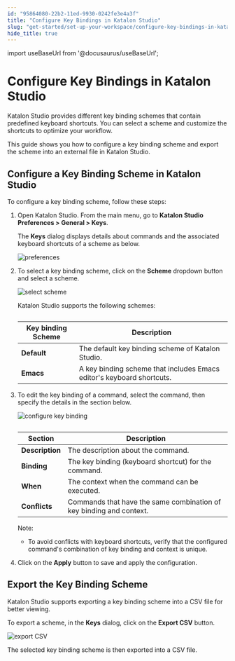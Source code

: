 ```yaml
---
id: "95864080-22b2-11ed-9930-0242fe3e4a3f"
title: "Configure Key Bindings in Katalon Studio"
slug: "get-started/set-up-your-workspace/configure-key-bindings-in-katalon-studio"
hide_title: true
---
```

import useBaseUrl from '@docusaurus/useBaseUrl';


# <a id="id" class="anchor_top_offset"/><a id="ariaid-title1" class="anchor_top_offset"/>Configure Key Bindings in <span xmlns="http://www.w3.org/1999/xhtml" className="ph">Katalon Studio</span> 

<p xmlns="http://www.w3.org/1999/xhtml" className="p"><span className="ph">Katalon Studio</span> provides different key binding schemes that   contain predefined keyboard shortcuts. You can select a scheme and   customize the shortcuts to optimize your workflow.</p> 
<p xmlns="http://www.w3.org/1999/xhtml" className="p">This guide shows you how to configure a key binding scheme and   export the scheme into an external file in <span className="ph">Katalon Studio</span>.</p> 

## <a id="id_1" class="anchor_top_offset"/>Configure a Key Binding Scheme in <span xmlns="http://www.w3.org/1999/xhtml" className="ph">Katalon Studio</span> 

<p xmlns="http://www.w3.org/1999/xhtml" className="p">To configure a key binding scheme, follow these steps:</p> 
<ol xmlns="http://www.w3.org/1999/xhtml" className="ol"><li className="li">     <p className="p">Open <span className="ph">Katalon Studio</span>. From the main menu, go to <strong className="ph b"><span className="ph">Katalon Studio</span> Preferences &gt; General &gt; Keys</strong>.</p>     <p className="p">The <strong className="ph b">Keys</strong> dialog displays details about commands and the associated keyboard shortcuts of a scheme as below.</p>     <p className="p"> <img className="image" width={800} src={useBaseUrl("/02d083a0-28d8-11ed-9930-0242fe3e4a3f.png")} alt="preferences" /></p>   </li><li className="li">     <p className="p">To select a key binding scheme, click on the <strong className="ph b">Scheme</strong> dropdown button and select a scheme.</p>     <p className="p"> <img className="image" width={700} src={useBaseUrl("/55355940-28d8-11ed-9930-0242fe3e4a3f.png")} alt="select scheme" /></p>     <p className="p"><span className="ph">Katalon Studio</span> supports the following schemes:</p>     <table className="table anchor_top_offset" id="id_1__ab717ec5-5588-4a64-b805-2dfb9d7d502b"><caption /><colgroup><col /><col /></colgroup><thead className="thead"><tr className><th className="entry anchor_top_offset" id="id_1__ab717ec5-5588-4a64-b805-2dfb9d7d502b__entry__1"><strong className="ph b">Key binding Scheme</strong>           </th><th className="entry anchor_top_offset" id="id_1__ab717ec5-5588-4a64-b805-2dfb9d7d502b__entry__2"><strong className="ph b">Description</strong>           </th></tr></thead><tbody className="tbody"><tr className><td className="entry" headers="id_1__ab717ec5-5588-4a64-b805-2dfb9d7d502b__entry__1 id_1__ab717ec5-5588-4a64-b805-2dfb9d7d502b__entry__2 "><strong className="ph b">Default</strong></td><td className="entry" headers="id_1__ab717ec5-5588-4a64-b805-2dfb9d7d502b__entry__1 id_1__ab717ec5-5588-4a64-b805-2dfb9d7d502b__entry__2 ">The default key binding scheme of <span className="ph">Katalon Studio</span>.</td></tr><tr className><td className="entry" headers="id_1__ab717ec5-5588-4a64-b805-2dfb9d7d502b__entry__1 id_1__ab717ec5-5588-4a64-b805-2dfb9d7d502b__entry__2 "><strong className="ph b">Emacs</strong></td><td className="entry" headers="id_1__ab717ec5-5588-4a64-b805-2dfb9d7d502b__entry__1 id_1__ab717ec5-5588-4a64-b805-2dfb9d7d502b__entry__2 ">A key binding scheme that includes Emacs editor's keyboard shortcuts.</td></tr></tbody></table>   </li><li className="li">     <p className="p">To edit the key binding of a command, select the command, then specify the details in the section below.</p>     <p className="p"> <img className="image" width={800} src={useBaseUrl("/fc02ead0-28d8-11ed-9930-0242fe3e4a3f.png")} alt="configure key binding" /></p>     <table className="table anchor_top_offset" id="id_1__2706e135-c91e-497f-94d5-475ced70c3ed"><caption /><thead className="thead"><tr className><th className="entry anchor_top_offset" id="id_1__2706e135-c91e-497f-94d5-475ced70c3ed__entry__1"> <strong className="ph b">Section</strong>           </th><th className="entry anchor_top_offset" id="id_1__2706e135-c91e-497f-94d5-475ced70c3ed__entry__2"> <strong className="ph b">Description</strong>           </th></tr></thead><tbody className="tbody"><tr className><td className="entry" headers="id_1__2706e135-c91e-497f-94d5-475ced70c3ed__entry__1 id_1__2706e135-c91e-497f-94d5-475ced70c3ed__entry__2 "> <strong className="ph b">Description</strong>           </td><td className="entry" headers="id_1__2706e135-c91e-497f-94d5-475ced70c3ed__entry__1 id_1__2706e135-c91e-497f-94d5-475ced70c3ed__entry__2 ">The description about the command.</td></tr><tr className><td className="entry" headers="id_1__2706e135-c91e-497f-94d5-475ced70c3ed__entry__1 id_1__2706e135-c91e-497f-94d5-475ced70c3ed__entry__2 "> <strong className="ph b">Binding</strong>           </td><td className="entry" headers="id_1__2706e135-c91e-497f-94d5-475ced70c3ed__entry__1 id_1__2706e135-c91e-497f-94d5-475ced70c3ed__entry__2 ">The key binding (keyboard shortcut) for the command.</td></tr><tr className><td className="entry" headers="id_1__2706e135-c91e-497f-94d5-475ced70c3ed__entry__1 id_1__2706e135-c91e-497f-94d5-475ced70c3ed__entry__2 "> <strong className="ph b">When</strong>           </td><td className="entry" headers="id_1__2706e135-c91e-497f-94d5-475ced70c3ed__entry__1 id_1__2706e135-c91e-497f-94d5-475ced70c3ed__entry__2 ">The context when the command can be executed.</td></tr><tr className><td className="entry" headers="id_1__2706e135-c91e-497f-94d5-475ced70c3ed__entry__1 id_1__2706e135-c91e-497f-94d5-475ced70c3ed__entry__2 "> <strong className="ph b">Conflicts</strong>           </td><td className="entry" headers="id_1__2706e135-c91e-497f-94d5-475ced70c3ed__entry__1 id_1__2706e135-c91e-497f-94d5-475ced70c3ed__entry__2 ">Commands that have the same combination of key binding and context.</td></tr></tbody></table>     <div className="note note note_note"><span className="note__title">Note:</span>        <ul className="ul"><li className="li">To avoid conflicts with keyboard shortcuts, verify that the configured command's combination of key binding and context is unique.</li></ul>     </div>   </li><li className="li">     <p className="p">Click on the <strong className="ph b">Apply</strong> button to save and apply the configuration.</p>   </li></ol> 

## <a id="id_2" class="anchor_top_offset"/>Export the Key Binding Scheme

<p xmlns="http://www.w3.org/1999/xhtml" className="p">Katalon Studio supports exporting a key binding scheme into a   CSV file for better viewing.</p> 
<p xmlns="http://www.w3.org/1999/xhtml" className="p">To export a scheme, in the <strong className="ph b">Keys</strong> dialog, click   on the <strong className="ph b">Export CSV</strong> button.</p> 
<p xmlns="http://www.w3.org/1999/xhtml" className="p">   <img className="image" width={800} src={useBaseUrl("/5f60ff40-28d9-11ed-9930-0242fe3e4a3f.png")} alt="export CSV" /></p> 
<p xmlns="http://www.w3.org/1999/xhtml" className="p">The selected key binding scheme is then exported into a CSV   file.</p> 

